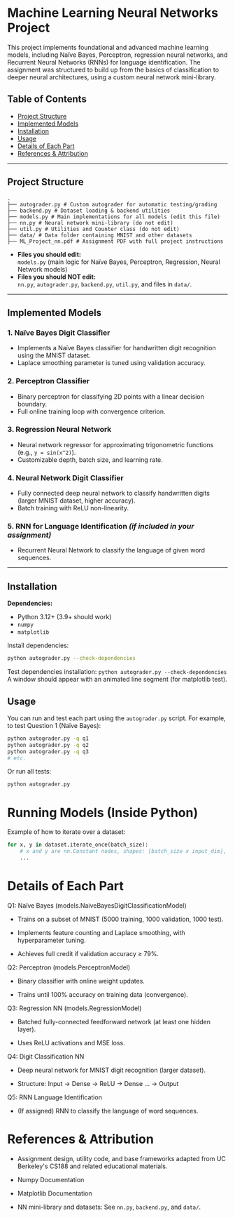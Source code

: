 # Machine Learning Neural Networks Project

This project implements foundational and advanced machine learning models, including Naïve Bayes, Perceptron, regression neural networks, and Recurrent Neural Networks (RNNs) for language identification. The assignment was structured to build up from the basics of classification to deeper neural architectures, using a custom neural network mini-library.

## Table of Contents
- [Project Structure](#project-structure)
- [Implemented Models](#implemented-models)
- [Installation](#installation)
- [Usage](#usage)
- [Details of Each Part](#details-of-each-part)
- [References & Attribution](#references--attribution)

---

## Project Structure

```
.
├── autograder.py # Custom autograder for automatic testing/grading
├── backend.py # Dataset loading & backend utilities
├── models.py # Main implementations for all models (edit this file)
├── nn.py # Neural network mini-library (do not edit)
├── util.py # Utilities and Counter class (do not edit)
├── data/ # Data folder containing MNIST and other datasets
├── ML_Project_nn.pdf # Assignment PDF with full project instructions
```
- **Files you should edit:**  
  `models.py` (main logic for Naïve Bayes, Perceptron, Regression, Neural Network models)
- **Files you should NOT edit:**  
  `nn.py`, `autograder.py`, `backend.py`, `util.py`, and files in `data/`.

---

## Implemented Models

### 1. Naïve Bayes Digit Classifier
- Implements a Naïve Bayes classifier for handwritten digit recognition using the MNIST dataset.
- Laplace smoothing parameter is tuned using validation accuracy.

### 2. Perceptron Classifier
- Binary perceptron for classifying 2D points with a linear decision boundary.
- Full online training loop with convergence criterion.

### 3. Regression Neural Network
- Neural network regressor for approximating trigonometric functions (e.g., `y = sin(x^2)`).
- Customizable depth, batch size, and learning rate.

### 4. Neural Network Digit Classifier
- Fully connected deep neural network to classify handwritten digits (larger MNIST dataset, higher accuracy).
- Batch training with ReLU non-linearity.

### 5. RNN for Language Identification *(if included in your assignment)*
- Recurrent Neural Network to classify the language of given word sequences.

---

## Installation

**Dependencies:**
- Python 3.12+ (3.9+ should work)
- `numpy`
- `matplotlib`

Install dependencies:
```bash
python autograder.py --check-dependencies
```
Test dependencies installation:
```python autograder.py --check-dependencies```
A window should appear with an animated line segment (for matplotlib test).
## Usage

You can run and test each part using the ```autograder.py``` script. For example, to test Question 1 (Naïve Bayes):
```bash
python autograder.py -q q1
python autograder.py -q q2
python autograder.py -q q3
# etc.
```
Or run all tests:
```bash
python autograder.py
```
# Running Models (Inside Python)

Example of how to iterate over a dataset:
```python
for x, y in dataset.iterate_once(batch_size):
    # x and y are nn.Constant nodes, shapes: [batch_size x input_dim], [batch_size x output_dim]
    ...
```
# Details of Each Part
Q1: Naïve Bayes (models.NaiveBayesDigitClassificationModel)

   - Trains on a subset of MNIST (5000 training, 1000 validation, 1000 test).

   - Implements feature counting and Laplace smoothing, with hyperparameter tuning.

   - Achieves full credit if validation accuracy ≥ 79%.

Q2: Perceptron (models.PerceptronModel)

   - Binary classifier with online weight updates.

   - Trains until 100% accuracy on training data (convergence).

Q3: Regression NN (models.RegressionModel)

  -  Batched fully-connected feedforward network (at least one hidden layer).

   - Uses ReLU activations and MSE loss.

Q4: Digit Classification NN

  -  Deep neural network for MNIST digit recognition (larger dataset).

   - Structure: Input → Dense → ReLU → Dense ... → Output

Q5: RNN Language Identification

   - (If assigned) RNN to classify the language of word sequences.


# References & Attribution

  -  Assignment design, utility code, and base frameworks adapted from UC Berkeley's CS188 and related educational materials.

   - Numpy Documentation

   - Matplotlib Documentation

   - NN mini-library and datasets: See ```nn.py```, ```backend.py```, and ```data/```.
